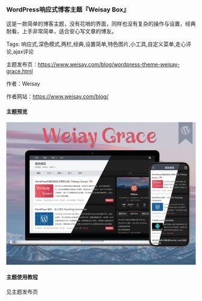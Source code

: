### WordPress响应式博客主题『Weisay Box』

这是一款简单的博客主题，没有花哨的界面，同样也没有复杂的操作与设置，经典耐看，上手非常简单，适合安心写文章的博友。

Tags: 响应式,深色模式,两栏,经典,设置简单,特色图片,小工具,自定义菜单,走心评论,ajax评论

主题发布页：https://www.weisay.com/blog/wordpress-theme-weisay-grace.html

作者：Weisay

作者网站：https://www.weisay.com/blog/

#### 主题预览
![『Weisay Box』主题预览](https://github.com/weisay/weisaygrace/blob/main/screenshot.png?raw=true "『Weisay Box』主题预览")

#### 主题使用教程

见主题发布页
